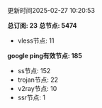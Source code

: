 更新时间2025-02-27 10:20:53

**总订阅: 23**
**总节点: 5474**
- vless节点: 11

**google ping有效节点: 185**
- ss节点: 152
- trojan节点: 22
- v2ray节点: 10
- ssr节点: 1

